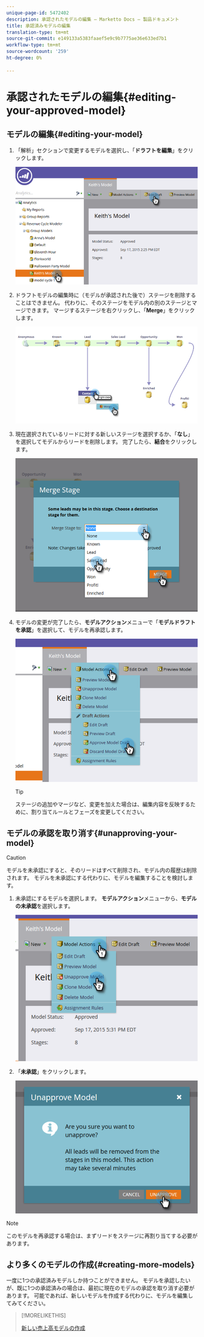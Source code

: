 ```yaml
---
unique-page-id: 5472402
description: 承認されたモデルの編集 — Marketto Docs — 製品ドキュメント
title: 承認済みモデルの編集
translation-type: tm+mt
source-git-commit: e149133a5383faaef5e9c9b7775ae36e633ed7b1
workflow-type: tm+mt
source-wordcount: '259'
ht-degree: 0%

---
```



# 承認されたモデルの編集{#editing-your-approved-model}

## モデルの編集{#editing-your-model}

1. 「解析」セクションで変更するモデルを選択し、「**ドラフトを編集**」をクリックします。

   ![](assets/one.png)

1. ドラフトモデルの編集時に（モデルが承認された後で）ステージを削除することはできません。 代わりに、そのステージをモデル内の別のステージとマージできます。 マージするステージを右クリックし、「**Merge**」をクリックします。

   ![](assets/two.png)

1. 現在選択されているリードに対する新しいステージを選択するか、「**なし**」を選択してモデルからリードを削除します。 完了したら、**結合**&#x200B;をクリックします。

   ![](assets/three.png)

1. モデルの変更が完了したら、**モデルアクション**&#x200B;メニューで「**モデルドラフトを承認**」を選択して、モデルを再承認します。

   ![](assets/four.png)

   >[!TIP]
   >
   >ステージの追加やマージなど、変更を加えた場合は、編集内容を反映するために、割り当てルールとフェーズを変更してください。

## モデルの承認を取り消す{#unapproving-your-model}

>[!CAUTION]
>
>モデルを未承認にすると、そのリードはすべて削除され、モデル内の履歴は削除されます。 モデルを未承認にする代わりに、モデルを編集することを検討します。

1. 未承認にするモデルを選択します。 **モデルアクション**&#x200B;メニューから、**モデルの未承認**&#x200B;を選択します。

   ![](assets/five.png)

1. 「**未承認**」をクリックします。

   ![](assets/six.png)

>[!NOTE]
>
>このモデルを再承認する場合は、まずリードをステージに再割り当てする必要があります。

## より多くのモデルの作成{#creating-more-models}

一度に1つの承認済みモデルしか持つことができません。 モデルを承認したいが、既に1つの承認済みの場合は、最初に現在のモデルの承認を取り消す必要があります。 可能であれば、新しいモデルを作成する代わりに、モデルを編集してみてください。

>[!MORELIKETHIS]
>
>[新しい売上高モデルの作成](../../../../../product-docs/reporting/revenue-cycle-analytics/revenue-cycle-models/create-a-new-revenue-model.md)

